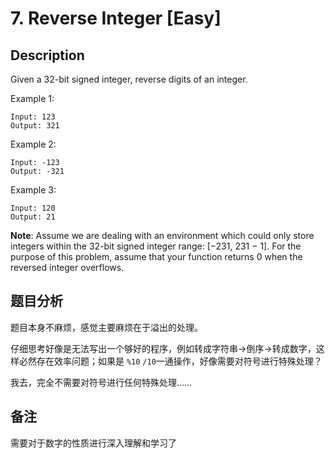 # 7. Reverse Integer [Easy]

## Description

Given a 32-bit signed integer, reverse digits of an integer.

Example 1:
```
Input: 123
Output: 321
```

Example 2:
```
Input: -123
Output: -321
```

Example 3:
```
Input: 120
Output: 21
```

**Note**:
Assume we are dealing with an environment which could only store integers within the 32-bit signed integer range: [−231,  231 − 1]. For the purpose of this problem, assume that your function returns 0 when the reversed integer overflows.

## 题目分析

题目本身不麻烦，感觉主要麻烦在于溢出的处理。

仔细思考好像是无法写出一个够好的程序，例如转成字符串->倒序->转成数字，这样必然存在效率问题；如果是 `%10` `/10`一通操作，好像需要对符号进行特殊处理？

我去，完全不需要对符号进行任何特殊处理……

## 备注

需要对于数字的性质进行深入理解和学习了